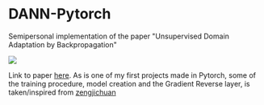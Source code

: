 # DANN-Pytorch
Semipersonal implementation of the paper "Unsupervised Domain Adaptation by Backpropagation"

![](https://camo.githubusercontent.com/ab629556bb61a4de74baf9004a2c0ce49669351c460da4bf209711a43f9780c9/68747470733a2f2f73312e617831782e636f6d2f323031382f30312f31322f70384b5479442e6d642e6a7067)

Link to paper [here](https://arxiv.org/pdf/1409.7495.pdf).
As is one of my first projects made in Pytorch, some of the training procedure, model creation and the Gradient Reverse layer, is taken/inspired from [zengjichuan](https://github.com/zengjichuan/DANN)
